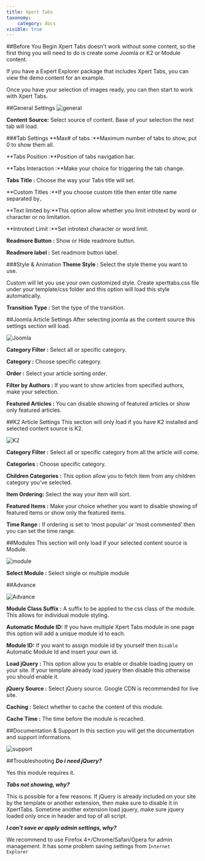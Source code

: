 ```yaml
---
title: Xpert Tabs
taxonomy:
    category: docs
visible: true
---
```


##Before You Begin
Xpert Tabs doesn't work without some content, so the first thing you will need to do is create some Joomla or K2 or Module content. 

If you have a Expert Explorer package that includes Xpert Tabs, you can view the demo content for an example.

Once you have your selection of images ready, you can then start to work with Xpert Tabs.

##General Settings
![general](general.jpg)

**Content Source:** Select source of content. Base of your selection the next tab will load.

###Tab Settings
**Max# of tabs :**Maximum number of tabs to show, put 0 to show them all.

**Tabs Position :**Position of tabs navigation bar.

**Tabs Interaction :**Make your choice for triggering the tab change.

**Tabs Title :** Choose the way your Tabs title will set.

**Custom Titles :**If you choose custom title then enter title name separated by<code>,</code>

**Text limited by:**This option allow whether you limit introtext by word or character or no limitation.

**Introtext Limit :**Set introtext character or word limit.

**Readmore Button :** Show or Hide readmore button.

**Readmore label :** Set readmore button label.


###Style & Animation
**Theme Style :** Select the style theme you want to use. 

Custom will let you use your own customized style. Create xperttabs.css file under your template/css folder and this option will load this style automatically.

**Transition Type :** Set the type of the transition.

##Joomla Article Settings
After selecting joomla as the content source this settings section will load.

![Joomla](joomla.jpg)

**Category Filter :** Select all or specific category.

**Category :** Choose specific category.

**Order :** Select your article sorting order.

**Filter by Authors :** If you want to show articles from specified authors, make your selection.

**Featured Articles :** You can disable showing of featured articles or show only featured articles.

##K2 Article Settings
This section will only load if you have K2 installed and selected content source is K2.

![K2](k2.jpg)

**Category Filter :** Select all or specific category from all the article will come.

**Categories :** Choose specific category.

**Children Categories :** This option allow you to fetch item from any children category you’ve selected.

**Item Ordering:** Select the way your item will sort.

**Featured Items :** Make your choice whether you want to disable showing of featured items or show only the featured items.

**Time Range :** If ordering is set to ‘most popular’ or ‘most commented’ then you can set the time range.

##Modules
This section will only load if your selected content source is Module.

![module](module.jpg)

**Select Module :** Select single or multiple module

##Advance

![Advance](advance.jpg)

**Module Class Suffix :** A suffix to be applied to the css class of the module. This allows for individual module styling.

**Automatic Module ID:** If you have multiple Xpert Tabs module in one page this option will add a unique module id to each.

**Module ID:** If you want to assign module id by yourself then <code>Disable</code> Automatic Module Id and insert your own id.

**Load jQuery :** This option allow you to enable or disable loading jquery on your site. If your template already load jquery then disable this otherwise you should enable it.

**jQuery Source :** Select jQuery source. Google CDN is recommended for live site.

**Caching :** Select whether to cache the content of this module.

**Cache Time :** The time before the module is recached.

##Documentation & Support
In this section you will get the documentation and support informations.

![support](support.jpg)

##Troubleshooting
<em>**Do i need jQuery?**</em>

Yes this module requires it.

<em>**Tabs not showing, why?**</em>

This is possible for a few reasons. If jQuery is already included on your site by the template or another extension, then make sure to disable it in XpertTabs. Sometime another extension load jquery, make sure jquery loaded only once in header and top of all script.

<em>**I can't save or apply admin settings, why?**</em>

We recommend to use Firefox 4+/Chrome/Safari/Opera for admin management. It has some problem saving settings from <code>Internet Explorer</code>